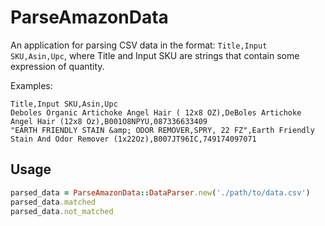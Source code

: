 # ParseAmazonData

An application for parsing CSV data in the format: `Title,Input SKU,Asin,Upc`, where Title and Input SKU are strings that contain some expression of quantity.

Examples:
```
Title,Input SKU,Asin,Upc
Deboles Organic Artichoke Angel Hair ( 12x8 OZ),DeBoles Artichoke Angel Hair (12x8 Oz),B001O8NPYU,087336633409
"EARTH FRIENDLY STAIN &amp; ODOR REMOVER,SPRY, 22 FZ",Earth Friendly Stain And Odor Remover (1x22Oz),B007JT96IC,749174097071

```

## Usage

```ruby
parsed_data = ParseAmazonData::DataParser.new('./path/to/data.csv')
parsed_data.matched
parsed_data.not_matched
```
